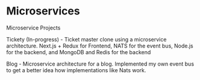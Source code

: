 # Microservices
Microservice Projects

Tickety (In-progress) - Ticket master clone using a microservice architecture. Next.js + Redux for Frontend, NATS for the event bus, Node.js for the backend, and MongoDB and Redis for the backend

Blog - Microservice architecture for a blog. Implemented my own event bus to get a better idea how implementations like Nats work.
